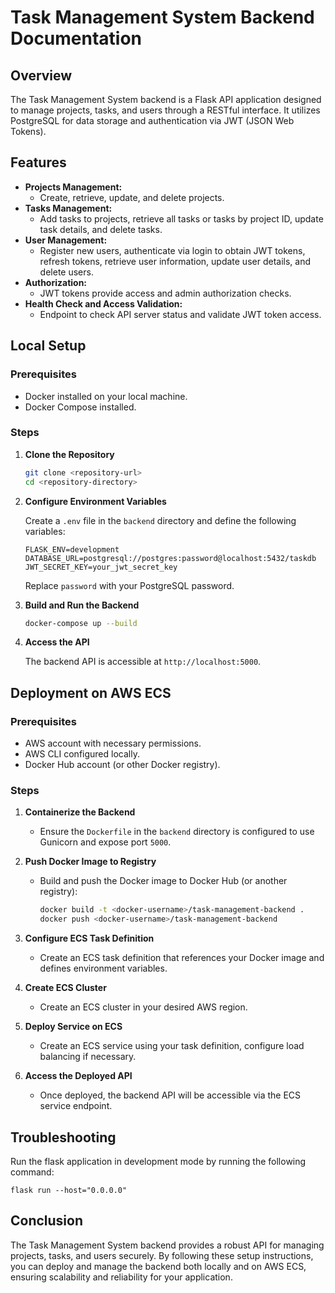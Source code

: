 # Task Management System Backend Documentation

## Overview

The Task Management System backend is a Flask API application designed to manage projects, tasks, and users through a RESTful interface. It utilizes PostgreSQL for data storage and authentication via JWT (JSON Web Tokens).

## Features

- **Projects Management:**
  - Create, retrieve, update, and delete projects.
- **Tasks Management:**
  - Add tasks to projects, retrieve all tasks or tasks by project ID, update task details, and delete tasks.
- **User Management:**
  - Register new users, authenticate via login to obtain JWT tokens, refresh tokens, retrieve user information, update user details, and delete users.
- **Authorization:**
  - JWT tokens provide access and admin authorization checks.
- **Health Check and Access Validation:**
  - Endpoint to check API server status and validate JWT token access.

## Local Setup

### Prerequisites

- Docker installed on your local machine.
- Docker Compose installed.

### Steps

1. **Clone the Repository**

   ```bash
   git clone <repository-url>
   cd <repository-directory>
   ```

2. **Configure Environment Variables**

   Create a `.env` file in the `backend` directory and define the following variables:

   ```plaintext
   FLASK_ENV=development
   DATABASE_URL=postgresql://postgres:password@localhost:5432/taskdb
   JWT_SECRET_KEY=your_jwt_secret_key
   ```

   Replace `password` with your PostgreSQL password.

3. **Build and Run the Backend**

   ```bash
   docker-compose up --build
   ```

4. **Access the API**

   The backend API is accessible at `http://localhost:5000`.

## Deployment on AWS ECS

### Prerequisites

- AWS account with necessary permissions.
- AWS CLI configured locally.
- Docker Hub account (or other Docker registry).

### Steps

1. **Containerize the Backend**

   - Ensure the `Dockerfile` in the `backend` directory is configured to use Gunicorn and expose port `5000`.

2. **Push Docker Image to Registry**

   - Build and push the Docker image to Docker Hub (or another registry):

     ```bash
     docker build -t <docker-username>/task-management-backend .
     docker push <docker-username>/task-management-backend
     ```

3. **Configure ECS Task Definition**

   - Create an ECS task definition that references your Docker image and defines environment variables.

4. **Create ECS Cluster**

   - Create an ECS cluster in your desired AWS region.

5. **Deploy Service on ECS**

   - Create an ECS service using your task definition, configure load balancing if necessary.

6. **Access the Deployed API**

   - Once deployed, the backend API will be accessible via the ECS service endpoint.

## Troubleshooting

Run the flask application in development mode by running the following command:

```commandline
flask run --host="0.0.0.0"  
```


## Conclusion

The Task Management System backend provides a robust API for managing projects, tasks, and users securely. By following these setup instructions, you can deploy and manage the backend both locally and on AWS ECS, ensuring scalability and reliability for your application.
